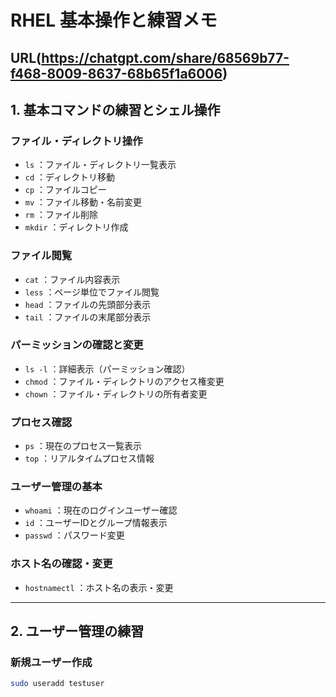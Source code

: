 # RHEL 基本操作と練習メモ
URL(https://chatgpt.com/share/68569b77-f468-8009-8637-68b65f1a6006)
---

## 1. 基本コマンドの練習とシェル操作

### ファイル・ディレクトリ操作
- `ls` ：ファイル・ディレクトリ一覧表示  
- `cd` ：ディレクトリ移動  
- `cp` ：ファイルコピー  
- `mv` ：ファイル移動・名前変更  
- `rm` ：ファイル削除  
- `mkdir` ：ディレクトリ作成  

### ファイル閲覧
- `cat` ：ファイル内容表示  
- `less` ：ページ単位でファイル閲覧  
- `head` ：ファイルの先頭部分表示  
- `tail` ：ファイルの末尾部分表示  

### パーミッションの確認と変更
- `ls -l` ：詳細表示（パーミッション確認）  
- `chmod` ：ファイル・ディレクトリのアクセス権変更  
- `chown` ：ファイル・ディレクトリの所有者変更  

### プロセス確認
- `ps` ：現在のプロセス一覧表示  
- `top` ：リアルタイムプロセス情報  

### ユーザー管理の基本
- `whoami` ：現在のログインユーザー確認  
- `id` ：ユーザーIDとグループ情報表示  
- `passwd` ：パスワード変更  

### ホスト名の確認・変更
- `hostnamectl` ：ホスト名の表示・変更  

---

## 2. ユーザー管理の練習

### 新規ユーザー作成
```bash
sudo useradd testuser
